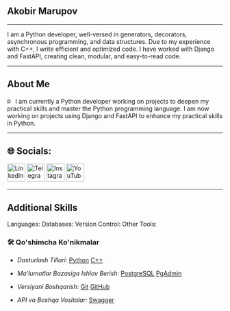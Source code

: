 ## Akobir Marupov
______________________________________________________________________________________________________________________________________
I am a Python developer, well-versed in generators, decorators, asynchronous programming, and data structures. Due to my experience with C++, I write efficient and optimized code. I have worked with Django and FastAPI, creating clean, modular, and easy-to-read code.
_______________________________________________________________________________________________________________________________________
## About Me
<a href="https://emoji.gg/emoji/1887_python"><img src="https://cdn3.emoji.gg/emojis/1887_python.png" width="15px" height="15px" alt="python"></a> I am currently a Python developer working on projects to deepen my practical skills and master the Python programming language. I am now working on projects using Django and FastAPI to enhance my practical skills in Python.
________________________________________________________________________________________________________________________________________
## 🌐 Socials:

[<img src="https://cdn-icons-png.flaticon.com/128/3536/3536505.png" alt="LinkedIn" width="42" height="42">](https://www.linkedin.com/in/[[sizning_profil_nomingiz](https://www.linkedin.com/in/akobir-marupov-ab0b5b309/)])
[<img src="https://cdn-icons-png.flaticon.com/128/2111/2111646.png" alt="Telegram" width="42" height="42">](https://t.me/[yourusername](https://t.me/akobir_marupov))
[<img src="https://cdn-icons-png.flaticon.com/128/2111/2111463.png" alt="Instagram" width="42" height="42">](https://www.instagram.com/[yourusername](https://www.instagram.com/akobir_marupov?igsh=MTlkeXpncW9kejVqbg==))
[<img src="https://cdn-icons-png.flaticon.com/128/733/733646.png" alt="YouTube" width="42" height="42">](https://www.youtube.com/@[yourusername](https://www.youtube.com/@akobir_marupov))
__________________________________________________________________________________________________________________________________________
 ## Additional Skills
 
Languages: 
Databases: 
Version Control: 
Other Tools: 


### 🛠️ Qo'shimcha Ko'nikmalar

-   *Dasturlash Tillari:*
    [Python](https://img.shields.io/badge/Python-3776AB?style=flat&logo=python&logoColor=white)
    [C++](https://img.shields.io/badge/C%2B%2B-00599C?style=flat&logo=c%2B%2B&logoColor=white)

-   *Ma'lumotlar Bazasiga Ishlov Berish:*
    [PostgreSQL](https://img.shields.io/badge/PostgreSQL-316192?style=flat&logo=postgresql&logoColor=white)
    [PgAdmin](https://img.shields.io/badge/PgAdmin-41A8FF?style=flat&logo=postgresql&logoColor=white) <!-- PgAdmin uchun PostgreSQL logosidan foydalanildi, chunki u PostgreSQLni boshqarish vositasi -->

-   *Versiyani Boshqarish:*
    [Git](https://img.shields.io/badge/Git-F05032?style=flat&logo=git&logoColor=white)
    [GitHub](https://img.shields.io/badge/GitHub-181717?style=flat&logo=github&logoColor=white)

-   *API va Boshqa Vositalar:*
    [Swagger](https://img.shields.io/badge/Swagger-85EA2D?style=flat&logo=swagger&logoColor=black)
    <!-- Agarda Postman ham kerak bo'lsa, quyidagini qo'shishingiz mumkin: -->
    <!-- [Postman](https://img.shields.io/badge/Postman-FF6C37?style=flat&logo=postman&logoColor=white) -->
